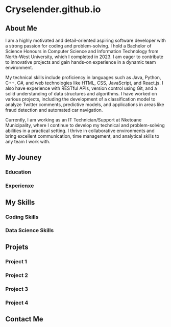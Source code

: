 # Cryselender.github.io

## About Me
I am a highly motivated and detail-oriented aspiring software developer with a strong passion for coding and problem-solving. I hold a Bachelor of Science Honours in Computer Science and Information Technology from North-West University, which I completed in 2023. I am eager to contribute to innovative projects and gain hands-on experience in a dynamic team environment.

My technical skills include proficiency in languages such as Java, Python, C++, C#, and web technologies like HTML, CSS, JavaScript, and React.js. I also have experience with RESTful APIs, version control using Git, and a solid understanding of data structures and algorithms. I have worked on various projects, including the development of a classification model to analyze Twitter comments, predictive models, and applications in areas like fraud detection and automated car navigation.

Currently, I am working as an IT Technician/Support at Nketoane Municipality, where I continue to develop my technical and problem-solving abilities in a practical setting. I thrive in collaborative environments and bring excellent communication, time management, and analytical skills to any team I work with.

## My Jouney
### Education
### Experienxe

## My Skills
### Coding Skills
### Data Science Skills

## Projets
### Project 1
### Project 2
### Project 3
### Project 4

## Contact Me
